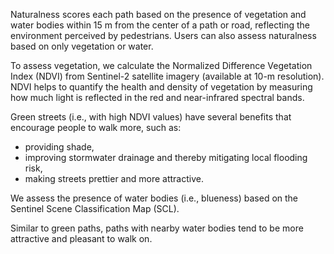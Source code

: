 Naturalness scores each path based on the presence of vegetation and water bodies within 15 m from the center of a path or road, reflecting the environment perceived by pedestrians. Users can also assess naturalness based on only vegetation or water.

To assess vegetation, we calculate the Normalized Difference Vegetation Index (NDVI) from Sentinel-2 satellite imagery (available at 10-m resolution). NDVI helps to quantify the health and density of vegetation by measuring how much light is reflected in the red and near-infrared spectral bands.

Green streets (i.e., with high NDVI values) have several benefits that encourage people to walk more, such as:

- providing shade,
- improving stormwater drainage and thereby mitigating local flooding risk,
- making streets prettier and more attractive.


We assess the presence of water bodies (i.e., blueness) based on the Sentinel Scene Classification Map (SCL).

Similar to green paths, paths with nearby water bodies tend to be more attractive and pleasant to walk on.

